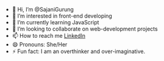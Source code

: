 - 👋 Hi, I’m @SajaniGurung
- 👀 I’m interested in front-end developing
- 🌱 I’m currently learning JavaScript
- 💞️ I’m looking to collaborate on web-development projects
- 📫 How to reach me <a href ="https://www.linkedin.com/in/sajani-gurung104/" target='_blank'> LinkedIn </a>
- 😄 Pronouns: She/Her
- ⚡ Fun fact: I am an overthinker and over-imaginative.

<!---
SajaniGurung/SajaniGurung is a ✨ special ✨ repository because its `README.md` (this file) appears on your GitHub profile.
You can click the Preview link to take a look at your changes.
--->
